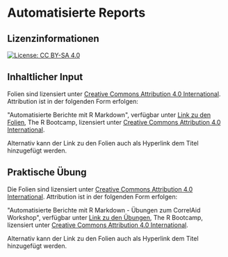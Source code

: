 # Automatisierte Reports

## Lizenzinformationen
[![License: CC BY-SA 4.0](https://licensebuttons.net/l/by-sa/4.0/80x15.png)](https://creativecommons.org/licenses/by-sa/4.0/)


## Inhaltlicher Input
Folien sind lizensiert unter [Creative Commons Attribution 4.0 International](https://creativecommons.org/licenses/by-sa/4.0/legalcode.de). Attribution ist in der folgenden Form erfolgen:

"Automatisierte Berichte mit R Markdown", verfügbar unter [Link zu den Folien](https://therbootcamp.github.io/Rmd_CorrelAid_2021/_sessions/Markdown/Markdown.html), The R Bootcamp, lizensiert unter [Creative Commons Attribution 4.0 International](https://creativecommons.org/licenses/by-sa/4.0/legalcode.de/).

Alternativ kann der Link zu den Folien auch als Hyperlink dem Titel hinzugefügt werden.

## Praktische Übung
Die Folien sind lizensiert unter [Creative Commons Attribution 4.0 International](https://creativecommons.org/licenses/by-sa/4.0/legalcode.de). Attribution ist in der folgenden Form erfolgen:

"Automatisierte Berichte mit R Markdown - Übungen zum CorrelAid Workshop", verfügbar unter [Link zu den Übungen](https://therbootcamp.github.io/Rmd_CorrelAid_2021/_sessions/Markdown/Markdown_practical.html), The R Bootcamp, lizensiert unter [Creative Commons Attribution 4.0 International](https://creativecommons.org/licenses/by-sa/4.0/legalcode.de).

Alternativ kann der Link zu den Folien auch als Hyperlink dem Titel hinzugefügt werden.